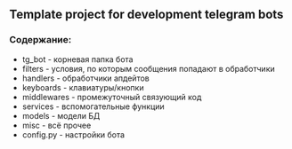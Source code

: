 ## Template project for development telegram bots
### Содержание:
* tg_bot - корневая папка бота
* filters - условия, по которым сообщения попадают в обработчики
* handlers - обработчики апдейтов
* keyboards - клавиатуры/кнопки
* middlewares - промежуточный связующий код
* services - вспомогательные функции
* models - модели БД
* misc - всё прочее
* config.py - настройки бота